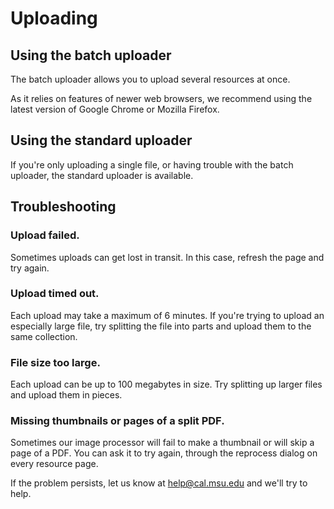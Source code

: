 Uploading
=========

Using the batch uploader
------------------------
The batch uploader allows you to upload several resources at once. 

As it relies on features of newer web browsers, we recommend using the latest 
version of Google Chrome or Mozilla Firefox.

Using the standard uploader
---------------------------
If you're only uploading a single file, or having trouble with the batch 
uploader, the standard uploader is available.

Troubleshooting
---------------

### Upload failed.
Sometimes uploads can get lost in transit. In this case, refresh the page and 
try again.

### Upload timed out.
Each upload may take a maximum of 6 minutes. If you're trying to upload an
especially large file, try splitting the file into parts and upload them
to the same collection.

### File size too large.
Each upload can be up to 100 megabytes in size. Try splitting up larger files
and upload them in pieces.

### Missing thumbnails or pages of a split PDF.
Sometimes our image processor will fail to make a thumbnail or will skip a
page of a PDF. You can ask it to try again, through the reprocess dialog on
every resource page.

If the problem persists, let us know at help@cal.msu.edu and we'll try to help.
